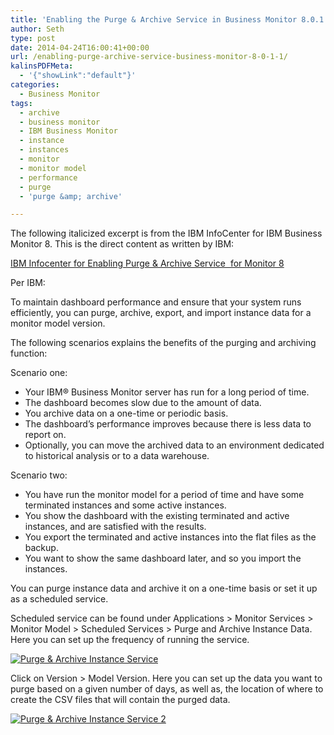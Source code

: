 ```yaml
---
title: 'Enabling the Purge & Archive Service in Business Monitor 8.0.1.1'
author: Seth
type: post
date: 2014-04-24T16:00:41+00:00
url: /enabling-purge-archive-service-business-monitor-8-0-1-1/
kalinsPDFMeta:
  - '{"showLink":"default"}'
categories:
  - Business Monitor
tags:
  - archive
  - business monitor
  - IBM Business Monitor
  - instance
  - instances
  - monitor
  - monitor model
  - performance
  - purge
  - 'purge &amp; archive'

---
```

The following italicized excerpt is from the IBM InfoCenter for IBM Business Monitor 8. This is the direct content as written by IBM:

<a href="http://pic.dhe.ibm.com/infocenter/dmndhelp/v8r0m1/index.jsp?topic=%2Fcom.ibm.wbpm.mon.admin.doc%2Fdata%2Fpurgearchive_instdata_manage.html" target="_blank">IBM Infocenter for Enabling Purge & Archive Service  for Monitor 8</a>

Per IBM:

To maintain dashboard performance and ensure that your system runs efficiently, you can purge, archive, export, and import instance data for a monitor model version.
  
The following scenarios explains the benefits of the purging and archiving function:
  
Scenario one:

  * Your IBM® Business Monitor server has run for a long period of time.
  * The dashboard becomes slow due to the amount of data.
  * You archive data on a one-time or periodic basis.
  * The dashboard&#8217;s performance improves because there is less data to report on.
  * Optionally, you can move the archived data to an environment dedicated to historical analysis or to a data warehouse.

Scenario two:

  * You have run the monitor model for a period of time and have some terminated instances and some active instances.
  * You show the dashboard with the existing terminated and active instances, and are satisfied with the results.
  * You export the terminated and active instances into the flat files as the backup.
  * You want to show the same dashboard later, and so you import the instances.

You can purge instance data and archive it on a one-time basis or set it up as a scheduled service.
  
Scheduled service can be found under Applications > Monitor Services > Monitor Model > Scheduled Services > Purge and Archive Instance Data. Here you can set up the frequency of running the service.

[<img class="alignnone size-full wp-image-1102" src="https://i1.wp.com/www.sethgagnon.com/wp-content/uploads/2014/04/Purge-Archive-Instance-Service.png?resize=900%2C557" alt="Purge & Archive Instance Service" srcset="https://i0.wp.com/sethgagnon.com/wp-content/uploads/2014/04/Purge-Archive-Instance-Service.png?w=941 941w, https://i0.wp.com/sethgagnon.com/wp-content/uploads/2014/04/Purge-Archive-Instance-Service.png?resize=300%2C185 300w" sizes="(max-width: 900px) 100vw, 900px" data-recalc-dims="1" />][1]

Click on Version > Model Version. Here you can set up the data you want to purge based on a given number of days, as well as, the location of where to create the CSV files that will contain the purged data.

[<img class="alignnone size-full wp-image-1104" src="https://i0.wp.com/www.sethgagnon.com/wp-content/uploads/2014/04/Purge-Archive-Instance-Service-2.png?resize=900%2C510" alt="Purge & Archive Instance Service 2" srcset="https://i1.wp.com/sethgagnon.com/wp-content/uploads/2014/04/Purge-Archive-Instance-Service-2.png?w=926 926w, https://i1.wp.com/sethgagnon.com/wp-content/uploads/2014/04/Purge-Archive-Instance-Service-2.png?resize=300%2C170 300w" sizes="(max-width: 900px) 100vw, 900px" data-recalc-dims="1" />][2]

 [1]: https://i1.wp.com/www.sethgagnon.com/wp-content/uploads/2014/04/Purge-Archive-Instance-Service.png
 [2]: https://i0.wp.com/www.sethgagnon.com/wp-content/uploads/2014/04/Purge-Archive-Instance-Service-2.png